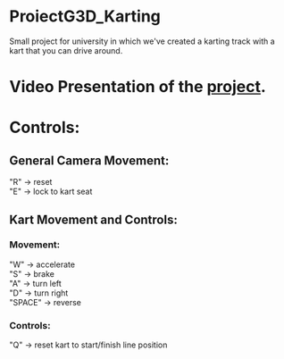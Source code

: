 # ProiectG3D_Karting
Small project for university in which we've created a karting track with a kart that you can drive around.

# Video Presentation of the [project](https://youtu.be/Qg7PQnN6MlU).

# Controls:
## General Camera Movement:
"R" -> reset  
"E" -> lock to kart seat  

## Kart Movement and Controls: 
### Movement:
"W" -> accelerate  
"S" -> brake  
"A" -> turn left  
"D" -> turn right  
"SPACE" -> reverse  

### Controls:
"Q" -> reset kart to start/finish line position


